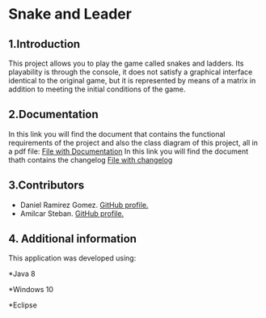 # Snake and Leader

## 1.Introduction 
This project allows you to play the game called snakes and ladders. Its playability is through the console, it does not satisfy a graphical interface identical to the original game, but it is represented by means of a matrix in addition to meeting the initial conditions of the game.

## 2.Documentation
In this link you will find the document that contains the functional requirements of the project and also the class diagram of this project, all in a pdf file:
[File with Documentation](https://github.com/DanielRamirez1901/snakes-and-ladders/blob/main/docs/Requerimientos_funcionales.pdf)
In this link you will find the document thath contains the changelog
[File with changelog](https://github.com/DanielRamirez1901/snakes-and-ladders/blob/main/docs/Changelog.pdf)

## 3.Contributors
* Daniel Ramirez Gomez. [GitHub profile.](https://github.com/DanielRamirez1901 "GitHub profile.")
* Amilcar Steban. [GitHub profile.](https://github.com/Amilcar-Steban "GitHub profile.")

## 4. Additional information
This application was developed using:

*Java 8

*Windows 10

*Eclipse


